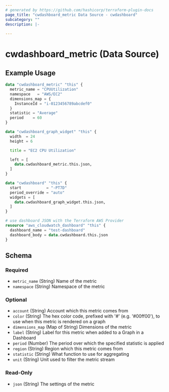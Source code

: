 ```yaml
---
# generated by https://github.com/hashicorp/terraform-plugin-docs
page_title: "cwdashboard_metric Data Source - cwdashboard"
subcategory: ""
description: |-
  
---
```


# cwdashboard_metric (Data Source)



## Example Usage

```terraform
data "cwdashboard_metric" "this" {
  metric_name = "CPUUtilization"
  namespace   = "AWS/EC2"
  dimensions_map = {
    InstanceId = "i-0123456789abcdef0"
  }
  statistic = "Average"
  period    = 60
}

data "cwdashboard_graph_widget" "this" {
  width  = 24
  height = 6

  title = "EC2 CPU Utilization"

  left = [
    data.cwdashboard_metric.this.json,
  ]
}

data "cwdashboard" "this" {
  start           = "-PT7D"
  period_override = "auto"
  widgets = [
    data.cwdashboard_graph_widget.this.json,
  ]
}

# use dashboard JSON with the Terraform AWS Provider
resource "aws_cloudwatch_dashboard" "this" {
  dashboard_name = "test-dashboard"
  dashboard_body = data.cwdashboard.this.json
}
```

<!-- schema generated by tfplugindocs -->
## Schema

### Required

- `metric_name` (String) Name of the metric
- `namespace` (String) Namespace of the metric

### Optional

- `account` (String) Account which this metric comes from
- `color` (String) The hex color code, prefixed with '#' (e.g. '#00ff00'), to use when this metric is rendered on a graph
- `dimensions_map` (Map of String) Dimensions of the metric
- `label` (String) Label for this metric when added to a Graph in a Dashboard
- `period` (Number) The period over which the specified statistic is applied
- `region` (String) Region which this metric comes from
- `statistic` (String) What function to use for aggregating
- `unit` (String) Unit used to filter the metric stream

### Read-Only

- `json` (String) The settings of the metric
